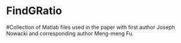 # FindGRatio
#Collection of Matlab files used in the paper with first author Joseph Nowacki and corresponding author Meng-meng Fu.
